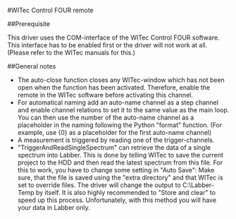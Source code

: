 #WITec Control FOUR remote

##Prerequisite

This driver uses the COM-interface of the WITec Control FOUR software. This interface has to be enabled first or the driver will not work at all. (Please refer to the WITec manuals for this.)

##General notes
- The auto-close function closes any WITec-window which has not been open when the function has been activated. Therefore, enable the remote in the WITec software before activating this channel.
- For automatical naming add an auto-name channel as a step channel and enable channel relations to set it to the same value as the main loop. You can then use the number of the auto-name channel as a placeholder in the naming following the Python "format" function. (For example, use {0} as a placeholder for the first auto-name channel)
- A measurement is triggered by reading one of the trigger-channels.
- "TriggerAndReadSingleSpectrum" can retrieve the data of a single spectrum into Labber. This is done by telling WITec to save the current project to the HDD and then read the latest spectrum from this file. For this to work, you have to change some setting in "Auto Save": Make sure, that the file is saved using the "extra directory" and that WITec is set to override files. The driver will change the output to C:\Labber-Temp by itself. It is also highly recommended to "Store and clear" to speed up this process. Unfortunately, with this method you will have your data in Labber only.
